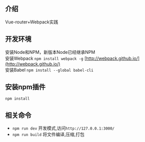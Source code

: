 ## 介绍
Vue-router+Webpack实践


## 开发环境

安装Node和NPM，新版本Node已经继承NPM     
安装Webpack ``npm install webpack -g``  [http://webpack.github.io/](http://webpack.github.io/)  
安装Babel ``npm install --global babel-cli``

## 安装npm插件

``npm install``

## 相关命令

- ``npm run dev`` 开发模式,访问``http://127.0.0.1:3000/``
- ``npm run build`` 将文件编译,压缩,打包